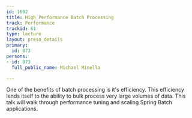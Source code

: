 ```yaml
---
id: 1602
title: High Performance Batch Processing
track: Performance
trackid: 61
type: lecture
layout: preso_details
primary:
  id: 873
persons:
- id: 873
  full_public_name: Michael Minella

---
```

One of the benefits of batch processing is it's efficiency.  This efficiency lends itself to the ability to bulk process very large volumes of data.  This talk will walk through performance tuning and scaling Spring Batch applications.